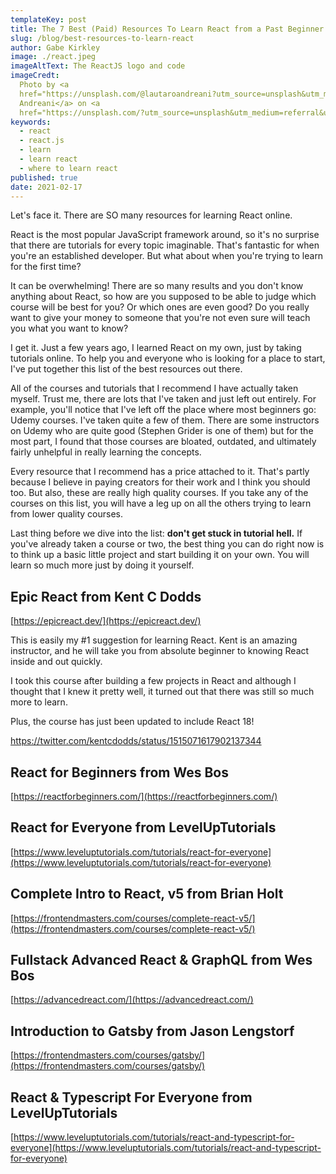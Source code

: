 ```yaml
---
templateKey: post
title: The 7 Best (Paid) Resources To Learn React from a Past Beginner
slug: /blog/best-resources-to-learn-react
author: Gabe Kirkley
image: ./react.jpeg
imageAltText: The ReactJS logo and code
imageCredt:
  Photo by <a
  href="https://unsplash.com/@lautaroandreani?utm_source=unsplash&utm_medium=referral&utm_content=creditCopyText">Lautaro
  Andreani</a> on <a
  href="https://unsplash.com/?utm_source=unsplash&utm_medium=referral&utm_content=creditCopyText">Unsplash</a>
keywords:
  - react
  - react.js
  - learn
  - learn react
  - where to learn react
published: true
date: 2021-02-17
---
```


Let's face it. There are SO many resources for learning React online.

React is the most popular JavaScript framework around, so it's no surprise that
there are tutorials for every topic imaginable. That's fantastic for when you're
an established developer. But what about when you're trying to learn for the
first time?

It can be overwhelming! There are so many results and you don't know anything
about React, so how are you supposed to be able to judge which course will be
best for you? Or which ones are even good? Do you really want to give your money
to someone that you're not even sure will teach you what you want to know?

I get it. Just a few years ago, I learned React on my own, just by taking
tutorials online. To help you and everyone who is looking for a place to start,
I've put together this list of the best resources out there.

All of the courses and tutorials that I recommend I have actually taken myself.
Trust me, there are lots that I've taken and just left out entirely. For
example, you'll notice that I've left off the place where most beginners go:
Udemy courses. I've taken quite a few of them. There are some instructors on
Udemy who are quite good (Stephen Grider is one of them) but for the most part,
I found that those courses are bloated, outdated, and ultimately fairly
unhelpful in really learning the concepts.

Every resource that I recommend has a price attached to it. That's partly
because I believe in paying creators for their work and I think you should too.
But also, these are really high quality courses. If you take any of the courses
on this list, you will have a leg up on all the others trying to learn from
lower quality courses.

Last thing before we dive into the list: **don't get stuck in tutorial hell.**
If you've already taken a course or two, the best thing you can do right now is
to think up a basic little project and start building it on your own. You will
learn so much more just by doing it yourself.

## Epic React from Kent C Dodds

[https://epicreact.dev/](https://epicreact.dev/)

This is easily my #1 suggestion for learning React. Kent is an amazing
instructor, and he will take you from absolute beginner to knowing React inside
and out quickly.

I took this course after building a few projects in React and although I thought
that I knew it pretty well, it turned out that there was still so much more to
learn.

Plus, the course has just been updated to include React 18!

https://twitter.com/kentcdodds/status/1515071617902137344

## React for Beginners from Wes Bos

[https://reactforbeginners.com/](https://reactforbeginners.com/)

## React for Everyone from LevelUpTutorials

[https://www.leveluptutorials.com/tutorials/react-for-everyone](https://www.leveluptutorials.com/tutorials/react-for-everyone)

## Complete Intro to React, v5 from Brian Holt

[https://frontendmasters.com/courses/complete-react-v5/](https://frontendmasters.com/courses/complete-react-v5/)

## Fullstack Advanced React & GraphQL from Wes Bos

[https://advancedreact.com/](https://advancedreact.com/)

## Introduction to Gatsby from Jason Lengstorf

[https://frontendmasters.com/courses/gatsby/](https://frontendmasters.com/courses/gatsby/)

## React & Typescript For Everyone from LevelUpTutorials

[https://www.leveluptutorials.com/tutorials/react-and-typescript-for-everyone](https://www.leveluptutorials.com/tutorials/react-and-typescript-for-everyone)
